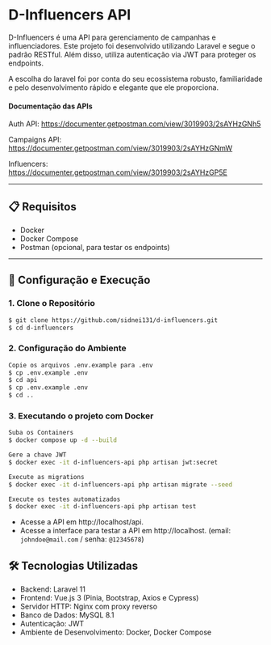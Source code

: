 # D-Influencers API

D-Influencers é uma API para gerenciamento de campanhas e influenciadores. Este projeto foi desenvolvido utilizando Laravel e segue o padrão RESTful. Além disso, utiliza autenticação via JWT para proteger os endpoints.

A escolha do laravel foi por conta do seu ecossistema robusto, familiaridade e pelo desenvolvimento rápido e elegante que ele proporciona.

#### Documentação das APIs

Auth API: https://documenter.getpostman.com/view/3019903/2sAYHzGNh5

Campaigns API: https://documenter.getpostman.com/view/3019903/2sAYHzGNmW

Influencers: https://documenter.getpostman.com/view/3019903/2sAYHzGP5E

---

## 📋 Requisitos

- Docker
- Docker Compose
- Postman (opcional, para testar os endpoints)

---

## 🚀 Configuração e Execução

### 1. Clone o Repositório

```bash
$ git clone https://github.com/sidnei131/d-influencers.git
$ cd d-influencers
```

### 2. Configuração do Ambiente

```bash
Copie os arquivos .env.example para .env
$ cp .env.example .env
$ cd api
$ cp .env.example .env
$ cd ..
```

### 3. Executando o projeto com Docker

```bash
Suba os Containers
$ docker compose up -d --build

Gere a chave JWT
$ docker exec -it d-influencers-api php artisan jwt:secret

Execute as migrations
$ docker exec -it d-influencers-api php artisan migrate --seed

Execute os testes automatizados
$ docker exec -it d-influencers-api php artisan test
```

- Acesse a API em http://localhost/api.
- Acesse a interface para testar a API em http://localhost. (email: `johndoe@mail.com` / senha: `@12345678`)


## 🛠️ Tecnologias Utilizadas

- Backend: Laravel 11
- Frontend: Vue.js 3 (Pinia, Bootstrap, Axios e Cypress)
- Servidor HTTP: Nginx com proxy reverso
- Banco de Dados: MySQL 8.1
- Autenticação: JWT
- Ambiente de Desenvolvimento: Docker, Docker Compose
